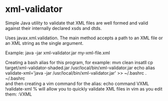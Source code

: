 xml-validator
=============

Simple Java utility to validate that XML files are well formed and valid against their internally declared xsds and dtds.

Uses javax.xml.validation. The main method accepts a path to an XML file or an XML string as the single argument.

Example:
    java -jar xml-validator.jar my-xml-file.xml
    
Creating a bash alias for this program, for example:
    mvn clean insatll
    cp target/xml-validator-shaded.jar /usr/local/bin/xml-validator.jar
    echo alias validate-xml=\'java -jar /usr/local/bin/xml-validator.jar\' >> ~/.bashrc
    . ~/.bashrc   
and then creating a vim command for the alias:
    echo command VXML !validate-xml %
will allow you to quickly validate XML files in vim as you edit them:
    :VXML
